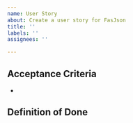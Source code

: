 ```yaml
---
name: User Story
about: Create a user story for FasJson
title: ''
labels: ''
assignees: ''

---
```


## Acceptance Criteria

* 


## Definition of Done

